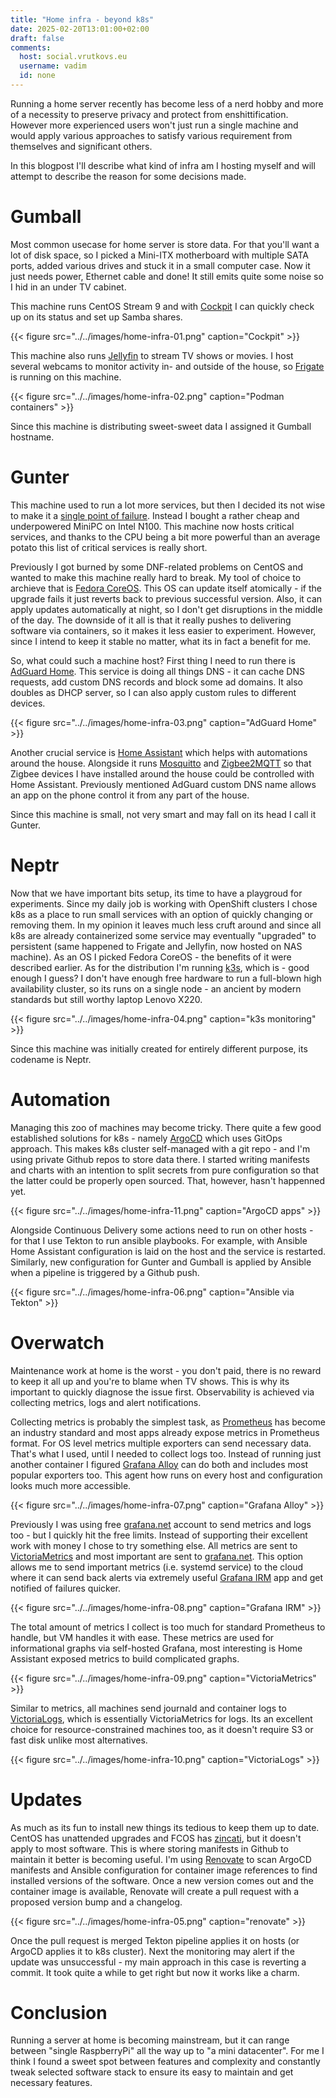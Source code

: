 ```yaml
---
title: "Home infra - beyond k8s"
date: 2025-02-20T13:01:00+02:00
draft: false
comments:
  host: social.vrutkovs.eu
  username: vadim
  id: none
---
```


Running a home server recently has become less of a nerd hobby and more of a necessity to preserve privacy and protect from enshittification.
However more experienced users won't just run a single machine and would apply various approaches to satisfy various requirement from themselves and significant others.

In this blogpost I'll describe what kind of infra am I hosting myself and will attempt to describe the reason for some decisions made.

# Gumball

Most common usecase for home server is store data. For that you'll want a lot of disk space, so I picked a Mini-ITX motherboard with multiple SATA ports, added various drives and stuck it in a small computer case. Now it just needs power, Ethernet cable and done! It still emits quite some noise so I hid in an under TV cabinet.

This machine runs CentOS Stream 9 and with [Cockpit]() I can quickly check up on its status and set up Samba shares.

{{< figure src="../../images/home-infra-01.png" caption="Cockpit" >}}

This machine also runs [Jellyfin]() to stream TV shows or movies. I host several webcams to monitor activity in- and outside of the house, so [Frigate]() is running on this machine.

{{< figure src="../../images/home-infra-02.png" caption="Podman containers" >}}

Since this machine is distributing sweet-sweet data I assigned it Gumball hostname.

# Gunter

This machine used to run a lot more services, but then I decided its not wise to make it a [single point of failure](). Instead I bought a rather cheap and underpowered MiniPC on Intel N100. This machine now hosts critical services, and thanks to the CPU being a bit more powerful than an average potato this list of critical services is really short.

Previously I got burned by some DNF-related problems on CentOS and wanted to make this machine really hard to break. My tool of choice to archieve that is [Fedora CoreOS](). This OS can update itself atomically - if the upgrade fails it just reverts back to previous successful version. Also, it can apply updates automatically at night, so I don't get disruptions in the middle of the day. The downside of it all is that it really pushes to delivering software via containers, so it makes it less easier to experiment. However, since I intend to keep it stable no matter, what its in fact a benefit for me.

So, what could such a machine host? First thing I need to run there is [AdGuard Home](). This service is doing all things DNS - it can cache DNS requests, add custom DNS records and block some ad domains. It also doubles as DHCP server, so I can also apply custom rules to different devices.

{{< figure src="../../images/home-infra-03.png" caption="AdGuard Home" >}}

Another crucial service is [Home Assistant]() which helps with automations around the house. Alongside it runs [Mosquitto]() and [Zigbee2MQTT]() so that Zigbee devices I have installed around the house could be controlled with Home Assistant. Previously mentioned AdGuard custom DNS name allows an app on the phone control it from any part of the house.

Since this machine is small, not very smart and may fall on its head I call it Gunter.

# Neptr

Now that we have important bits setup, its time to have a playgroud for experiments. Since my daily job is working with OpenShift clusters I chose k8s as a place to run small services with an option of quickly changing or removing them. In my opinion it leaves much less cruft around and since all k8s are already containerized some service may eventually "upgraded" to persistent (same happened to Frigate and Jellyfin, now hosted on NAS machine). As an OS I picked Fedora CoreOS - the benefits of it were described earlier. As for the distribution I'm running [k3s](), which is - good enough I guess? I don't have enough free hardware to run a full-blown high availability cluster, so its runs on a single node - an ancient by modern standards but still worthy laptop Lenovo X220.

{{< figure src="../../images/home-infra-04.png" caption="k3s monitoring" >}}

Since this machine was initially created for entirely different purpose, its codename is Neptr.

# Automation

Managing this zoo of machines may become tricky. There quite a few good established solutions for k8s - namely [ArgoCD]() which uses GitOps approach. This makes k8s cluster self-managed with a git repo - and I'm using private Github repos to store data there. I started writing manifests and charts with an intention to split secrets from pure configuration so that the latter could be properly open sourced. That, however, hasn't happenned yet.

{{< figure src="../../images/home-infra-11.png" caption="ArgoCD apps" >}}

Alongside Continuous Delivery some actions need to run on other hosts - for that I use Tekton to run
ansible playbooks. For example, with Ansible Home Assistant configuration is laid on the host and the service is restarted. Similarly, new configuration for Gunter and Gumball is applied by Ansible when a pipeline is triggered by a Github push.

{{< figure src="../../images/home-infra-06.png" caption="Ansible via Tekton" >}}

# Overwatch

Maintenance work at home is the worst - you don't paid, there is no reward to keep it all up and you're to blame when TV shows. This is why its important to quickly diagnose the issue first. Observability is achieved via collecting metrics, logs and alert notifications.

Collecting metrics is probably the simplest task, as [Prometheus]() has become an industry standard and most apps already expose metrics in Prometheus format. For OS level metrics multiple exporters can send necessary data. That's what I used, until I needed to collect logs too. Instead of running just another container I figured [Grafana Alloy]() can do both and includes most popular exporters too. This agent how runs on every host and configuration looks much more accessible.

{{< figure src="../../images/home-infra-07.png" caption="Grafana Alloy" >}}

Previously I was using free [grafana.net]() account to send metrics and logs too - but I quickly hit the free limits. Instead of supporting their excellent work with money I chose to try something else. All metrics are sent to [VictoriaMetrics]() and most important are sent to [grafana.net](). This option allows me to send important metrics (i.e. systemd service) to the cloud where it can send back alerts via extremely useful [Grafana IRM]() app and get notified of failures quicker.

{{< figure src="../../images/home-infra-08.png" caption="Grafana IRM" >}}

The total amount of metrics I collect is too much for standard Prometheus to handle, but VM handles it with ease. These metrics are used for informational graphs via self-hosted Grafana, most interesting is Home Assistant exposed metrics to build complicated graphs.

{{< figure src="../../images/home-infra-09.png" caption="VictoriaMetrics" >}}

Similar to metrics, all machines send journald and container logs to [VictoriaLogs](), which is essentially VictoriaMetrics for logs. Its an excellent choice for resource-constrained machines too, as it doesn't require S3 or fast disk unlike most alternatives.

{{< figure src="../../images/home-infra-10.png" caption="VictoriaLogs" >}}

# Updates

As much as its fun to install new things its tedious to keep them up to date. CentOS has unattended upgrades and FCOS has [zincati](), but it doesn't apply to most software. This is where storing manifests in Github to maintain it better is becoming useful. I'm using [Renovate]() to scan ArgoCD manifests and Ansible configuration for container image references to find installed versions of the
software. Once a new version comes out and the container image is available, Renovate will create a pull request with a proposed version bump and a changelog.

{{< figure src="../../images/home-infra-05.png" caption="renovate" >}}

Once the pull request is merged Tekton pipeline applies it on hosts (or ArgoCD applies it to k8s cluster). Next the monitoring may alert if the update was unsuccessful - my main approach in this case is reverting a commit. It took quite a while to get right but now it works like a charm.

# Conclusion

Running a server at home is becoming mainstream, but it can range between "single RaspberryPi" all the way up to "a mini datacenter". For me I think I found a sweet spot between features and complexity and constantly tweak selected software stack to ensure its easy to maintain and get necessary features.
